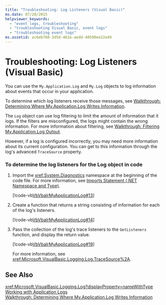 ```yaml
---
title: "Troubleshooting: Log Listeners (Visual Basic)"
ms.date: 07/20/2015
helpviewer_keywords: 
  - "event logs, troubleshooting"
  - "troubleshooting Visual Basic, event logs"
  - "troubleshooting event logs"
ms.assetid: ac6eb760-3d5d-461e-aedd-40599ee22e49
---
```

# Troubleshooting: Log Listeners (Visual Basic)
You can use the `My.Application.Log` and `My.Log` objects to log information about events that occur in your application.  
  
 To determine which log listeners receive those messages, see [Walkthrough: Determining Where My.Application.Log Writes Information](../../../../visual-basic/developing-apps/programming/log-info/walkthrough-determining-where-my-application-log-writes-information.md).  
  
 The `Log` object can use log filtering to limit the amount of information that it logs. If the filters are misconfigured, the logs might contain the wrong information. For more information about filtering, see [Walkthrough: Filtering My.Application.Log Output](../../../../visual-basic/developing-apps/programming/log-info/walkthrough-filtering-my-application-log-output.md).  
  
 However, if a log is configured incorrectly, you may need more information about its current configuration. You can get to this information through the log's advanced `TraceSource` property.  
  
### To determine the log listeners for the Log object in code  
  
1.  Import the <xref:System.Diagnostics> namespace at the beginning of the code file. For more information, see [Imports Statement (.NET Namespace and Type)](../../../../visual-basic/language-reference/statements/imports-statement-net-namespace-and-type.md).  
  
     [!code-vb[VbVbalrMyApplicationLog#13](../../../../visual-basic/developing-apps/programming/log-info/codesnippet/VisualBasic/troubleshooting-log-listeners_1.vb)]  
  
2.  Create a function that returns a string consisting of information for each of the log's listeners.  
  
     [!code-vb[VbVbalrMyApplicationLog#14](../../../../visual-basic/developing-apps/programming/log-info/codesnippet/VisualBasic/troubleshooting-log-listeners_2.vb)]  
  
3.  Pass the collection of the log's trace listeners to the `GetListeners` function, and display the return value.  
  
     [!code-vb[VbVbalrMyApplicationLog#19](../../../../visual-basic/developing-apps/programming/log-info/codesnippet/VisualBasic/troubleshooting-log-listeners_3.vb)]  
  
     For more information, see <xref:Microsoft.VisualBasic.Logging.Log.TraceSource%2A>.  
  
## See Also  
 <xref:Microsoft.VisualBasic.Logging.Log?displayProperty=nameWithType>  
 [Working with Application Logs](../../../../visual-basic/developing-apps/programming/log-info/working-with-application-logs.md)  
 [Walkthrough: Determining Where My.Application.Log Writes Information](../../../../visual-basic/developing-apps/programming/log-info/walkthrough-determining-where-my-application-log-writes-information.md)
